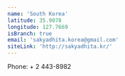 ```yaml
---
name: 'South Korea'
latitude: 35.9078
longitude: 127.7669
isBranch: true
email: 'sakyadhita.korea@gmail.com'
siteLink: 'http://sakyadhita.kr/'
---
```

Phone: + 2 443-8982
